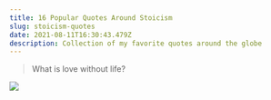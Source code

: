 ```yaml
---
title: 16 Popular Quotes Around Stoicism
slug: stoicism-quotes
date: 2021-08-11T16:30:43.479Z
description: Collection of my favorite quotes around the globe
---
```

> What is love without life?

![](/img/photo-1571721844199-9fa10692643e.jfif)
